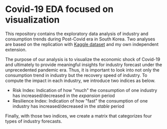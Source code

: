 # Covid-19 EDA focused on visualization
This repository contains the exploratory data analysis of industry and consumption trends during Post-Covid era in South Korea. Two analyses are based on the replication with [Kaggle dataset](https://www.kaggle.com/kimjihoo/coronavirusdataset) and my own independent extension. 

The purpose of our analysis is to visualize the economic shock of Covid-19 and ultimately to provide meaningful insights for industry forecast under the unprecedented pandemic era. Thus, it is important to look into not only the consumption trend in industry but the recovery speed of industry. To compute the impact in each industry, we introduce two indices as below.

* Risk Index: Indication of how "much" the consumption of one industry has increased/decreased in the *expansion* period
* Resilience Index: Indication of how "fast" the consumption of one industry has increased/decreased in the *stable* period

Finally, with those two indices, we create a matrix that categorizes four types of industry forecasts.
